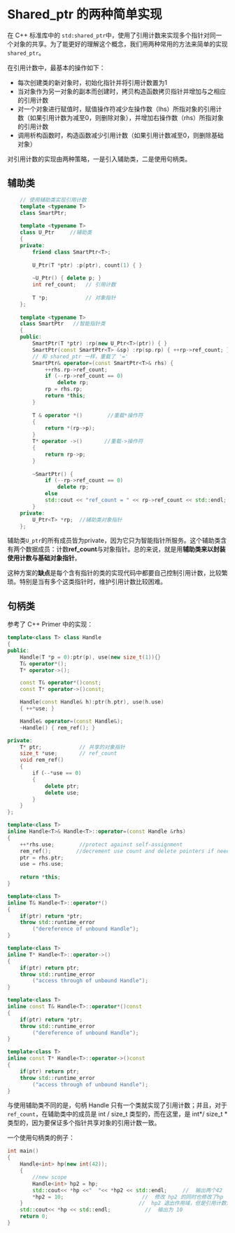 # Shared_ptr 的两种简单实现

在 C++ 标准库中的 `std:shared_ptr`中，使用了引用计数来实现多个指针对同一个对象的共享。为了能更好的理解这个概念，我们用两种常用的方法来简单的实现`shared_ptr`。

在引用计数中，最基本的操作如下：

- 每次创建类的新对象时，初始化指针并将引用计数置为1
- 当对象作为另一对象的副本而创建时，拷贝构造函数拷贝指针并增加与之相应的引用计数 
- 对一个对象进行赋值时，赋值操作符减少左操作数（lhs）所指对象的引用计数（如果引用计数为减至0，则删除对象），并增加右操作数（rhs）所指对象的引用计数
- 调用析构函数时，构造函数减少引用计数（如果引用计数减至0，则删除基础对象）

对引用计数的实现由两种策略，一是引入辅助类，二是使用句柄类。

## 辅助类

```c++
    // 使用辅助类实现引用计数
	template <typename T>
    class SmartPtr;
    
    template <typename T>
    class U_Ptr     //辅助类
    {
    private:
        friend class SmartPtr<T>;     
    
        U_Ptr(T *ptr) :p(ptr), count(1) { }
    
        ~U_Ptr() { delete p; }
        int ref_count;   // 引用计数
    
        T *p;            // 对象指针                                          
    };
    
    template <typename T>
    class SmartPtr   //智能指针类
    {
    public:
        SmartPtr(T *ptr) :rp(new U_Ptr<T>(ptr)) { }     
        SmartPtr(const SmartPtr<T> &sp) :rp(sp.rp) { ++rp->ref_count; }  
        // 和 shared_ptr 一样，重载了 '='
        SmartPtr& operator=(const SmartPtr<T>& rhs) {    
            ++rhs.rp->ref_count;     
            if (--rp->ref_count == 0)    
                delete rp;
            rp = rhs.rp;
            return *this;
        }
    
        T & operator *()        //重载*操作符  
        {
            return *(rp->p);
        }
        T* operator ->()       //重载->操作符  
        {
            return rp->p;
        }
    
        ~SmartPtr() {       
            if (--rp->ref_count == 0)   
                delete rp;
            else 
            std::cout << "ref_count = " << rp->ref_count << std::endl;
        }
    private:
        U_Ptr<T> *rp;  //辅助类对象指针
    };
```

辅助类`U_ptr`的所有成员皆为private，因为它只为智能指针所服务。这个辅助类含有两个数据成员：计数**ref_count**与对象指针。总的来说，就是用**辅助类来以封装使用计数与基础对象指针**。

这种方案的**缺点**是每个含有指针的类的实现代码中都要自己控制引用计数，比较繁琐。特别是当有多个这类指针时，维护引用计数比较困难。

## 句柄类

参考了 C++ Primer 中的实现：

```c++
template<class T> class Handle
{
public:
    Handle(T *p = 0):ptr(p), use(new size_t(1)){}
    T& operator*();
    T* operator->();

    const T& operator*()const;
    const T* operator->()const;

    Handle(const Handle& h):ptr(h.ptr), use(h.use)
    { ++*use; }

    Handle& operator=(const Handle&);
    ~Handle() { rem_ref(); }

private:
    T* ptr;            // 共享的对象指针
    size_t *use;       // ref_count
    void rem_ref()
    {
        if（--*use == 0)
        {
            delete ptr;
            delete use;
        }
    }
};

template<class T>
inline Handle<T>& Handle<T>::operator=(const Handle &rhs)
{
    ++*rhs.use;        //protect against self-assignment
    rem_ref();        //decrement use count and delete pointers if needed
    ptr = rhs.ptr;
    use = rhs.use;
    
    return *this;
}

template<class T>
inline T& Handle<T>::operator*()
{
    if(ptr) return *ptr;
    throw std::runtime_error
        ("dereference of unbound Handle");
}

template<class T>
inline T* Handle<T>::operator->()
{
    if(ptr) return ptr;
    throw std::runtime_error
        ("access through of unbound Handle");
}

template<class T>
inline const T& Handle<T>::operator*()const
{
    if(ptr) return *ptr;
    throw std::runtime_error
        ("dereference of unbound Handle");
}

template<class T>
inline const T* Handle<T>::operator->()const
{
    if(ptr) return ptr;
    throw std::runtime_error
        ("access through of unbound Handle");
}
```

与使用辅助类不同的是，句柄 Handle 只有一个类就实现了引用计数；并且，对于`ref_count`，在辅助类中的成员是 int / size_t 类型的，而在这里，是 int*/ size_t * 类型的，因为要保证多个指针共享对象的引用计数一致。

一个使用句柄类的例子：

```c++
int main()
{
    Handle<int> hp(new int(42));
    {
        //new scope
        Handle<int> hp2 = hp;
        std::cout<< *hp <<"  "<< *hp2 << std::endl;		//  输出两个42
        *hp2 = 10;						   //  修改 hp2 的同时也修改了hp
    }									  //  hp2 退出作用域，但是引用计数没到0，对象不释放
    std::cout<< *hp << std::endl;			//  输出为 10
    return 0;
}
```





